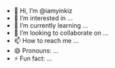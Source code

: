- 👋 Hi, I’m @iamyinkiz
- 👀 I’m interested in ...
- 🌱 I’m currently learning ...
- 💞️ I’m looking to collaborate on ...
- 📫 How to reach me ...
- 😄 Pronouns: ...
- ⚡ Fun fact: ...

<!---
iamyinkiz/iamyinkiz is a ✨ special ✨ repository because its `README.md` (this file) appears on your GitHub profile.
You can click the Preview link to take a look at your changes.
--->
